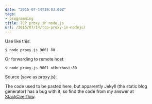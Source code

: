 ```yaml
---
date: "2015-07-14T19:03:00Z"
tags:
- programming
title: TCP proxy in node.js
url: /2015/07/14/tcp-proxy-in-nodejs/
---
```


Use like this:

	$ node proxy.js 9001 80

Or forwarding to remote host:

	$ node proxy.js 9001 otherhost:80

Source (save as proxy.js):

The code used to be pasted here, but apparently Jekyll (the static blog generator) has a bug with it,
so find the code from my answer at [StackOverflow](http://stackoverflow.com/questions/6490898/node-js-forward-all-traffic-from-port-a-to-port-b/19637388#19637388).
